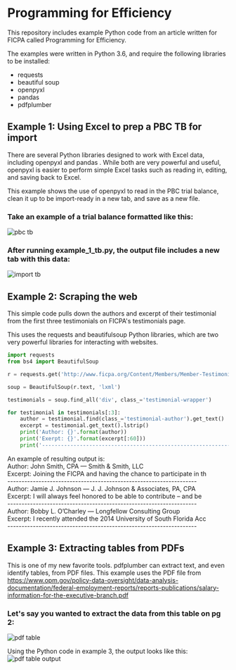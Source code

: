 # Programming for Efficiency
This repository includes example Python code from an article written for FICPA called Programming for Efficiency. 

The examples were written in Python 3.6, and require the following libraries to be installed:

<ul>
<li>requests</li>
<li>beautiful soup</li>
<li>openpyxl</li>
<li>pandas</li>
<li>pdfplumber</li>
</ul>

## Example 1: Using Excel to prep a PBC TB for import
There are several Python libraries designed to work with Excel data, including openpyxl  and pandas . While both are very powerful and useful, openpyxl is easier to perform simple Excel tasks such as reading in, editing, and saving back to Excel.  

This example shows the use of openpyxl to read in the PBC trial balance, clean it up to be import-ready in a new tab, and save as a new file.
### Take an example of a trial balance formatted like this:
![pbc tb](https://github.com/danshorstein/ficpa_article/blob/master/images/example_1/pbc_tb.png)

### After running example_1_tb.py, the output file includes a new tab with this data:<br>
![import tb](https://github.com/danshorstein/ficpa_article/blob/master/images/example_1/output.png)

## Example 2: Scraping the web

This simple code pulls down the authors and excerpt of their testimonial from the first three testimonials on FICPA's testimonials page.

This uses the requests  and beautifulsoup  Python libraries, which are two very powerful libraries for interacting with websites.

~~~~python
import requests
from bs4 import BeautifulSoup

r = requests.get('http://www.ficpa.org/Content/Members/Member-Testimonials.aspx')

soup = BeautifulSoup(r.text, 'lxml')

testimonials = soup.find_all('div', class_='testimonial-wrapper')

for testimonial in testimonials[:3]:
    author = testimonial.find(class_='testimonial-author').get_text()
    excerpt = testimonial.get_text().lstrip()
    print('Author: {}'.format(author))
    print('Exerpt: {}'.format(excerpt[:60]))
    print('-------------------------------------------------------------------')
~~~~
An example of resulting output is:<br>
Author: John Smith, CPA — Smith & Smith, LLC <br>
Excerpt: Joining the FICPA and having the chance to participate in th<br>
-------------------------------------------------------------------<br>
Author: Jamie J. Johnson — J. J. Johnson & Associates, PA, CPA <br>
Excerpt: I will always feel honored to be able to contribute – and be<br>
-------------------------------------------------------------------<br>
Author: Bobby L. O’Charley — Longfellow Consulting Group<br>
Excerpt: I recently attended the 2014 University of South Florida Acc<br>
-------------------------------------------------------------------<br>

## Example 3: Extracting tables from PDFs
This is one of my new favorite tools. pdfplumber can extract text, and even identify tables, from PDF files. 
This example uses the PDF file from https://www.opm.gov/policy-data-oversight/data-analysis-documentation/federal-employment-reports/reports-publications/salary-information-for-the-executive-branch.pdf

### Let's say you wanted to extract the data from this table on pg 2:
![pdf table](https://github.com/danshorstein/ficpa_article/blob/master/images/example_3/pdf_table.png)

Using the Python code in example 3, the output looks like this:
![pdf table output](https://github.com/danshorstein/ficpa_article/blob/master/images/example_3/pdf_table_csv.png)
